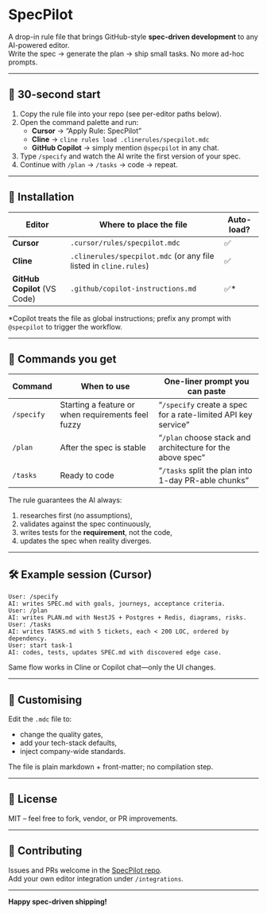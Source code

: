 # SpecPilot  
A drop-in rule file that brings GitHub-style **spec-driven development** to any AI-powered editor.  
Write the spec → generate the plan → ship small tasks. No more ad-hoc prompts.

---

## 🚀 30-second start

1. Copy the rule file into your repo (see per-editor paths below).  
2. Open the command palette and run:  
   - **Cursor** → “Apply Rule: SpecPilot”  
   - **Cline** → `cline rules load .clinerules/specpilot.mdc`  
   - **GitHub Copilot** → simply mention `@specpilot` in any chat.  
3. Type `/specify` and watch the AI write the first version of your spec.  
4. Continue with `/plan` → `/tasks` → code → repeat.

---

## 📁 Installation

| Editor | Where to place the file | Auto-load? |
|---|---|---|
| **Cursor** | `.cursor/rules/specpilot.mdc` | ✅ |
| **Cline** | `.clinerules/specpilot.mdc` (or any file listed in `cline.rules`) | ✅ |
| **GitHub Copilot** (VS Code) | `.github/copilot-instructions.md` | ✅* |

\*Copilot treats the file as global instructions; prefix any prompt with `@specpilot` to trigger the workflow.

---

## 🧩 Commands you get

| Command | When to use | One-liner prompt you can paste |
|---|---|---|
| `/specify` | Starting a feature or when requirements feel fuzzy | “`/specify` create a spec for a rate-limited API key service” |
| `/plan` | After the spec is stable | “`/plan` choose stack and architecture for the above spec” |
| `/tasks` | Ready to code | “`/tasks` split the plan into 1-day PR-able chunks” |

The rule guarantees the AI always:  
1. researches first (no assumptions),  
2. validates against the spec continuously,  
3. writes tests for the **requirement**, not the code,  
4. updates the spec when reality diverges.

---

## 🛠️ Example session (Cursor)

```
User: /specify  
AI: writes SPEC.md with goals, journeys, acceptance criteria.  
User: /plan  
AI: writes PLAN.md with NestJS + Postgres + Redis, diagrams, risks.  
User: /tasks  
AI: writes TASKS.md with 5 tickets, each < 200 LOC, ordered by dependency.  
User: start task-1  
AI: codes, tests, updates SPEC.md with discovered edge case.  
```

Same flow works in Cline or Copilot chat—only the UI changes.

---

## 🧪 Customising

Edit the `.mdc` file to:

* change the quality gates,  
* add your tech-stack defaults,  
* inject company-wide standards.

The file is plain markdown + front-matter; no compilation step.

---

## 📜 License

MIT – feel free to fork, vendor, or PR improvements.

---

## 🤝 Contributing

Issues and PRs welcome in the [SpecPilot repo](https://github.com/your-org/specpilot).  
Add your own editor integration under `/integrations`.

---

**Happy spec-driven shipping!**
